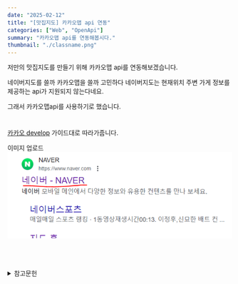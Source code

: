 ```yaml
---
date: "2025-02-12"
title: "[맛집지도] 카카오맵 api 연동"
categories: ["Web", "OpenApi"]
summary: "카카오맵 api를 연동해봅시다."
thumbnail: "./classname.png"
---
```


저만의 맛집지도를 만들기 위해 카카오맵 api를 연동해보겠습니다.

네이버지도를 쓸까 카카오맵을 쓸까 고민하다 네이버지도는 현재위치 주변 가게 정보를 제공하는 api가 지원되지 않는다네요.

그래서 카카오맵api를 사용하기로 했습니다.

#

[카카오 develop](https://apis.map.kakao.com/web/guide/)
가이드대로 따라가줍니다.

이미지 업로드
![네이버하이퍼링크](네이버하이퍼링크.png)

<br>
<br>
<br>

<details>

<summary>참고문헌</summary>

<div markdown="1">

안녕

</div>

</details>
